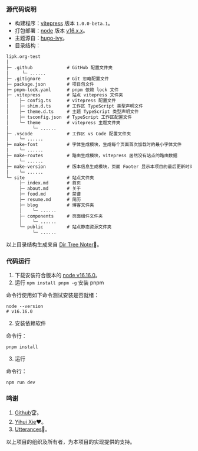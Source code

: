### 源代码说明

- 构建程序：[vitepress](http://vitepress.dev) 版本 `1.0.0-beta.1`。
- 打包部署：[node](https://nodejs.org/zh-cn/download/releases/) 版本 [v16.x.x](https://nodejs.org/download/release/v16.16.0/)。
- 主题源自：[hugo-ivy](https://github.com/yihui/hugo-ivy)。
- 目录结构：

```markdown
lipk.org-test
│
├─ .github             # GitHub 配置文件夹
│     └─ ......
├─ .gitignore          # Git 忽略配置文件
├─ package.json        # 项目包文件
├─ pnpm-lock.yaml      # pnpm 依赖 lock 文件
├─ .vitepress          # 站点 vitepress 文件夹
│    ├─ config.ts      # vitepress 配置文件
│    ├─ shim.d.ts      # 工作区 TypeScript 类型声明文件
│    ├─ theme.d.ts     # 主题 TypeScript 类型声明文件
│    ├─ tsconfig.json  # TypeScript 工作区配置文件
│    └─ theme          # vitepress 主题文件夹
│         └─ ......
├─ .vscode             # 工作区 vs Code 配置文件夹
│    └─ ......
├─ make-font           # 字体生成模块，生成每个页面首次加载时的最小字体文件
│    └─ ......
├─ make-routes         # 路由生成模块，vitepress 居然没有站点的路由数据
│    └─ ......
├─ make-version        # 版本信息生成模块，页面 Footer 显示本项目的最后更新时间
│    └─ ......
└─ site                # 站点文件夹
     ├─ index.md       # 首页
     ├─ about.md       # 关于
     ├─ food.md        # 菜谱
     ├─ resume.md      # 简历
     ├─ blog           # 博客文件夹
     │    └─ ......
     ├─ components     # 页面组件文件夹
     │    └─ ......
     └─ public         # 站点静态资源文件夹
          └─ ......
```

以上目录结构生成来自 [Dir Tree Noter](http://dir.yardtea.cc/)📁。

### 代码运行

1. 下载安装符合版本的 [node v16.16.0](https://nodejs.org/download/release/v16.16.0/)。
2. 运行 `npm install pnpm -g` 安装 pnpm

命令行使用如下命令测试安装是否就绪：

```shell
node --version
# v16.16.0
```

2. 安装依赖软件

命令行：

```shell
pnpm install
```

3. 运行

命令行：

```shell
npm run dev
```

### 鸣谢

1. [Github](http://github.com)🏆。
2. [Yihui Xie](http://github.com/yihui)❤。
3. [Utterances](http://github.com/utterance/utterances)🔮。

以上项目的组织及所有者，为本项目的实现提供的支持。
